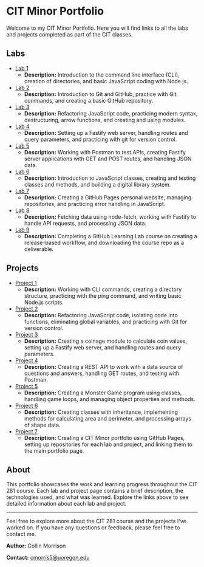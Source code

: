 # CIT Minor Portfolio

Welcome to my CIT Minor Portfolio. Here you will find links to all the labs and projects completed as part of the CIT classes.

## Labs

- [Lab 1](https://github.com/jb24241/cit281-lab01)
  - **Description:** Introduction to the command line interface (CLI), creation of directories, and basic JavaScript coding with Node.js.
- [Lab 2](https://github.com/jb24241/cit281-lab02)
  - **Description:** Introduction to Git and GitHub, practice with Git commands, and creating a basic GitHub repository.
- [Lab 3](https://github.com/jb24241/cit281-lab03)
  - **Description:** Refactoring JavaScript code, practicing modern syntax, destructuring, arrow functions, and creating and using modules.
- [Lab 4](https://github.com/jb24241/cit281-lab04)
  - **Description:** Setting up a Fastify web server, handling routes and query parameters, and practicing with git for version control.
- [Lab 5](https://github.com/jb24241/cit281-lab05)
  - **Description:** Working with Postman to test APIs, creating Fastify server applications with GET and POST routes, and handling JSON data.
- [Lab 6](https://github.com/jb24241/cit281-lab06)
  - **Description:** Introduction to JavaScript classes, creating and testing classes and methods, and building a digital library system.
- [Lab 7](https://github.com/jb24241/cit281-lab07)
  - **Description:** Creating a GitHub Pages personal website, managing repositories, and practicing error handling in JavaScript.
- [Lab 8](https://github.com/jb24241/cit281-lab08)
  - **Description:** Fetching data using node-fetch, working with Fastify to handle API requests, and processing JSON data.
- [Lab 9](https://github.com/jb24241/cit281-lab09)
  - **Description:** Completing a GitHub Learning Lab course on creating a release-based workflow, and downloading the course repo as a deliverable.

## Projects

- [Project 1](https://github.com/jb24241/cit281-project01)
  - **Description:** Working with CLI commands, creating a directory structure, practicing with the ping command, and writing basic Node.js scripts.
- [Project 2](https://github.com/jb24241/cit281-project02)
  - **Description:** Refactoring JavaScript code, isolating code into functions, eliminating global variables, and practicing with Git for version control.
- [Project 3](https://github.com/jb24241/cit281-project03)
  - **Description:** Creating a coinage module to calculate coin values, setting up a Fastify web server, and handling routes and query parameters.
- [Project 4](https://github.com/jb24241/cit281-project04)
  - **Description:** Creating a REST API to work with a data source of questions and answers, handling GET routes, and testing with Postman.
- [Project 5](https://github.com/jb24241/cit281-project05)
  - **Description:** Creating a Monster Game program using classes, handling game loops, and managing object properties and methods.
- [Project 6](https://github.com/jb24241/cit281-project06)
  - **Description:** Creating classes with inheritance, implementing methods for calculating area and perimeter, and processing arrays of shape data.
- [Project 7](https://github.com/jb24241/cit281-project07)
  - **Description:** Creating a CIT Minor portfolio using GitHub Pages, setting up repositories for each lab and project, and linking them to the main portfolio page.

## About

This portfolio showcases the work and learning progress throughout the CIT 281 course. Each lab and project page contains a brief description, the technologies used, and what was learned. Explore the links above to see detailed information about each lab and project.

---

Feel free to explore more about the CIT 281 course and the projects I've worked on. If you have any questions or feedback, please feel free to contact me.

**Author:** Collin Morrison

**Contact:** cmorris5@uoregon.edu
